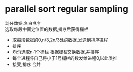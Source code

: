 # parallel sort regular sampling

划分数据,各自排序  
选取每段中固定位置的数据,排序后获得栅栏  
- 取每段数据的0,n/3,2n/3处的数据,发送到排序进程
- 排序
- 均匀选取n-1个栅栏
根据栅栏交换数据,并排序  
- 每个进程将自己将小于1号栅栏的数发给进程0,以此类推
- 接受,排序
合并  
